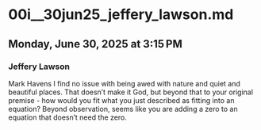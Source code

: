 # 00i__30jun25_jeffery_lawson.md 
## Monday, June 30, 2025 at 3:15 PM
### Jeffery Lawson
Mark Havens I find no issue with being awed with nature and quiet and beautiful places. That doesn’t make it God, but beyond that to your original premise - how would you fit what you just described as fitting into an equation? Beyond observation, seems like you are adding a zero to an equation that doesn’t need the zero.
